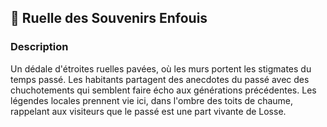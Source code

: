 ## 📍 Ruelle des Souvenirs Enfouis

### Description

Un dédale d'étroites ruelles pavées, où les murs portent les stigmates du temps passé. Les habitants partagent des anecdotes du passé avec des chuchotements qui semblent faire écho aux générations précédentes. Les légendes locales prennent vie ici, dans l'ombre des toits de chaume, rappelant aux visiteurs que le passé est une part vivante de Losse.

